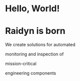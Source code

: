 # Hello, World!
# Raidyn is born 
We create solutions for automated

monitoring and inspection of

mission-critical

engineering components
